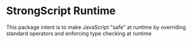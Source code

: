 # StrongScript Runtime

This package intent is to make JavaScript "safe" at runtime
by overriding standard operators and enforcing type checking at runtime
